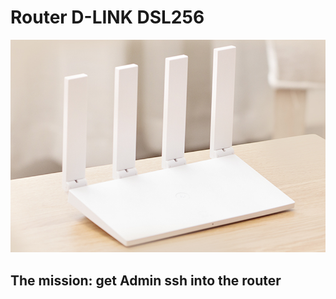 # Router D-LINK DSL256

![router pic](https://github.com/sdebby/HardHacking/blob/main/huawei_ws5200/img/HUAWEI_WiFi_WS5200_5_.png)

## The mission: get Admin ssh into the router
